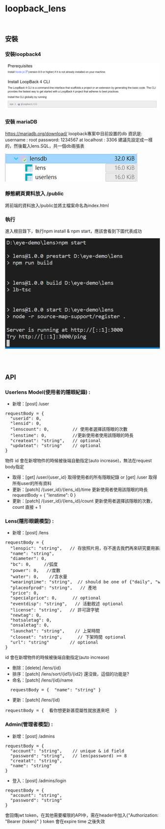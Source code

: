 # loopback_lens
<br>

## 安裝

### 安裝loopback4

 ![loopback4](readme_pic/loopback4.png)

###	安裝 mariaDB
https://mariadb.org/download/
loopback專案中目前設置的db 資訊是:
username : root
password: 1234567
at  localhost : 3306
建議先設定成一樣的，然後載入lens.SQL，共一個db兩張表

 ![db](readme_pic/db.png)


###	靜態網頁資料放入  /public
將前端的資料放入/public並將主檔案命名為index.html


### 執行
進入根目錄下，執行npm install & npm start，應該會看到下圖代表成功

 ![npm](readme_pic/npm.png)





<br>
<br>

## API


### Userlens Model(使用者的隱眼紀錄) :

* 新增：[post] /user
<pre>
requestBody = {
  "userid": 0,
  "lensid": 0,
  "lenscount": 0,         // 使用者選擇該隱眼的次數
  "lenstime": 0,          //更新使用者使用該隱眼的時長
  "createat": "string",   // optional
  "updateat": "string"    // optional
}
</pre>
  物件 id 會在新增物件的時候被後端自動指定(auto increase)，無法在request body指定
* 取得：[get] /user/{user_id}  取得使用者的所有隱眼紀錄
  or [get] /user  取得所有user的所有資料
* 更新：[patch] /{user_id}/{lens_id}/time
  更新使用者使用該隱眼的時長
requestBody = { "lenstime": 0 }
* 更新：[patch] /{user_id}/{lens_id}/count
更新使用者選擇該隱眼的次數，count 直接 + 1



### Lens(隱形眼鏡模型) :
* 新增：[post] /lens
<pre>
requestBody = {
  "lenspic": "string",   // 存放照片用，存不進去我們再來研究要用甚麼型別
  "name": "string",
  "diameter": 0,
  "bc": 0,     //弧度
  "power": 0,   //度數
  "water": 0,    //含水量
  "wearingtime": "string",  // should be one of {"daily", "weekly", "monthly", "annually"}
  "placeofprod": "string",   // 產地
  "price": 0,
  "specialprice": 0,      // optional
  "eventdisp": "string",   // 活動敘述 optional
  "license": "string",   // 許可證字號
  "newtag": 0,
  "hotsaletag": 0,
  "onsaletag": 0,
  "launchat": "string",    // 上架時間
  "closeat": "string",      // 下架時間 optional
  "url": "string"        // optional
}
</pre>
  id 會在新增物件的時候被後端自動指定(auto increase)

* 刪除：[delete] /lens/{id}
* 排序：[patch]  /lens/sort/{id1}/{id2}
  還沒做，這個的功能是?
* 命名：[patch]  /lens/{id}/name
<pre>
  requestBody = {  "name": "string" }
</pre>
* 更新：[patch]  /lens/{id}
<pre>
requestBody = {  看你想更新甚麼屬性就放進來吧  }
</pre>


### Admin(管理者模型) :
* 新增：[post] /admins
<pre>
requestBody = {
  "account": "string",    // unique & id field
  "password": "string",   // len(password) >= 8
  "creatat": "string",
  "name": "string"
}
</pre>
* 登入：[post] /admins/login
<pre>
requestBody = {
  "account": "string",
  "password": "string"
}
</pre>
會回傳jwt token，在其他需要權限的API中，需在header中加入{"Authorization: "Bearer {token}" }
token 會在expire time 之後失效
